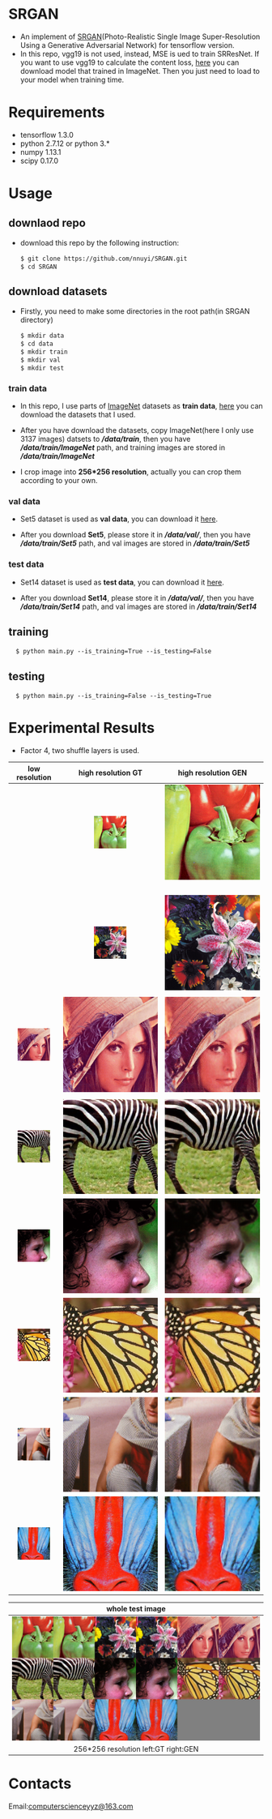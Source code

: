 # SRGAN
  - An implement of [SRGAN](https://arxiv.org/abs/1609.04802)(Photo-Realistic Single Image Super-Resolution Using a Generative Adversarial Network) for tensorflow version.
  - In this repo, vgg19 is not used, instead, MSE is ued to train SRResNet. If you want to use vgg19 to calculate the content loss, [here]() you can download model that trained in ImageNet. Then you just need to load to your model when training time.

# Requirements
  - tensorflow 1.3.0
  - python 2.7.12 or python 3.*
  - numpy 1.13.1
  - scipy 0.17.0
  
# Usage
  ## downlaod repo
  - download this repo by the following instruction:
  
        $ git clone https://github.com/nnuyi/SRGAN.git
        $ cd SRGAN
      
  ## download datasets
  - Firstly, you need to make some directories in the root path(in SRGAN directory)
  
        $ mkdir data
        $ cd data
        $ mkdir train
        $ mkdir val
        $ mkdir test   

  ### train data
  - In this repo, I use parts of [ImageNet]() datasets as **train data**, [here]() you can download the datasets that I used. 
  
  - After you have download the datasets, copy ImageNet(here I only use 3137 images) datsets to ***/data/train***, then you have ***/data/train/ImageNet*** path, and training images are stored in ***/data/train/ImageNet***
  
  - I crop image into **256*256 resolution**, actually you can crop them according to your own.
  
  ### val data
  - Set5 dataset is used as **val data**, you can download it [here]().
  
  - After you download **Set5**, please store it in ***/data/val/***, then you have ***/data/train/Set5*** path, and val images are stored in ***/data/train/Set5***
  
  ### test data
  - Set14 dataset is used as **test data**, you can download it [here]().
  
  - After you download **Set14**, please store it in ***/data/val/***, then you have ***/data/train/Set14*** path, and val images are stored in ***/data/train/Set14***
  
  ## training
  
      $ python main.py --is_training=True --is_testing=False
      
  ## testing
  
      $ python main.py --is_training=False --is_testing=True
      
# Experimental Results
  - Factor 4, two shuffle layers is used.
  
  | low resolution| high resolution GT| high resolution GEN|
  |:-----------------:|:-----------------:|:-----------------:|
  | ![Alt test](/data/Set14_gt_lr_0.png)| ![Alt test](/data/Set14_gt_hr_0.png)| ![Alt test](/data/Set14_test_hr_0.png)|
  ||||
  | ![Alt test](/data/Set14_gt_lr_1.png)| ![Alt test](/data/Set14_gt_hr_1.png)| ![Alt test](/data/Set14_test_hr_1.png)|
  ||||
  | ![Alt test](/data/Set14_gt_lr_2.png)| ![Alt test](/data/Set14_gt_hr_2.png)| ![Alt test](/data/Set14_test_hr_2.png)|
  ||||
  | ![Alt test](/data/Set14_gt_lr_3.png)| ![Alt test](/data/Set14_gt_hr_3.png)| ![Alt test](/data/Set14_test_hr_3.png)|
  | ![Alt test](/data/Set14_gt_lr_4.png)| ![Alt test](/data/Set14_gt_hr_4.png)| ![Alt test](/data/Set14_test_hr_4.png)|
  | ![Alt test](/data/Set14_gt_lr_5.png)| ![Alt test](/data/Set14_gt_hr_5.png)| ![Alt test](/data/Set14_test_hr_5.png)|
  | ![Alt test](/data/Set14_gt_lr_6.png)| ![Alt test](/data/Set14_gt_hr_6.png)| ![Alt test](/data/Set14_test_hr_6.png)|
  | ![Alt test](/data/Set14_gt_lr_7.png)| ![Alt test](/data/Set14_gt_hr_7.png)| ![Alt test](/data/Set14_test_hr_7.png)|
  
  |whole test image|
  |:-----------------:|
  |![Alt test](/data/Set14_test.png)|
  |256*256 resolution left:GT right:GEN||
  
  
# Contacts
  Email:computerscienceyyz@163.com

